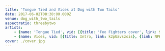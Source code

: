 ```yaml
---
title: 'Tongue Tied and Vices at Dog with Two Tails'
date: 2017-06-02T08:30:00.000Z
venue: dog_with_two_tails
aspectratio: threebytwo
artists:
    - {name: 'Tongue Tied', vid: [{title: 'Foo Fighters cover', link: 9eK9dfZ8_Sw}]}
    - {name: Vices, vid: [{title: Intro, link: k2pUavszois}, {link: NPKQE8OQEdg}, {link: uAlq8EBLoTc}, {link: JKvIkt9Z-Ok}, {title: 'Feel Good Inc', link: HnnTrCmwG3c}]}
cover: ./cover.jpg
---
```

